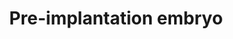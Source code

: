 ---
annotations:
- id: PW:0000004
  parent: regulatory pathway
  type: Pathway Ontology
  value: regulatory pathway
- id: PW:0002426
  parent: regulatory pathway
  type: Pathway Ontology
  value: altered regulatory pathway pertinent to the brain
- id: PW:0000650
  parent: signaling pathway
  type: Pathway Ontology
  value: signaling pathway pertinent to development
authors:
- Nsalomonis
- Mkutmon
- Khanspers
- Susan
- MaintBot
- Fehrhart
- Marvin M2
- Eweitz
description: 'The source of this pathway is RNA-Seq data from single-cell pre-implantation
  embryos, Supplemental Table 1 from [http://www.nature.com/nsmb/journal/v20/n9/full/nsmb.2660.html
  Yan et al.]  Analysis options for running the single-cell analysis workflow in AltAnalyze
  (ICGS): * For optimal filtering (not too restrictive), change the Fold change filter
  cutoff from 10 to 100 and the Minimum number of samples differing from 3 to 2. *
  Change the Select the column clustering method to hopach. * The final ICGS cell
  cluster groups (hopach) were further analyzed to identify genes with restricted
  expression in one of the identified sub-populations using the MarkerFinder algorithm
  in AltAnalyze (RPKM>1).  * MarkerFinder identified genes for each sub-population
  (e.g., 8-cell pattern 1) were further filtered for DNA-binding and RNA-binding factors,
  that are reported in this pathway.  Proteins on this pathway have targeted assays
  available via the [https://assays.cancer.gov/available_assays?wp_id=WP3527 CPTAC
  Assay Portal]'
last-edited: 2022-01-11
ndex: d47bcba1-8b66-11eb-9e72-0ac135e8bacf
organisms:
- Homo sapiens
redirect_from:
- /index.php/Pathway:WP3527
- /instance/WP3527
revision: null
schema-jsonld:
- '@context': https://schema.org/
  '@id': https://wikipathways.github.io/pathways/WP3527.html
  '@type': Dataset
  creator:
    '@type': Organization
    name: WikiPathways
  description: 'The source of this pathway is RNA-Seq data from single-cell pre-implantation
    embryos, Supplemental Table 1 from [http://www.nature.com/nsmb/journal/v20/n9/full/nsmb.2660.html
    Yan et al.]  Analysis options for running the single-cell analysis workflow in
    AltAnalyze (ICGS): * For optimal filtering (not too restrictive), change the Fold
    change filter cutoff from 10 to 100 and the Minimum number of samples differing
    from 3 to 2. * Change the Select the column clustering method to hopach. * The
    final ICGS cell cluster groups (hopach) were further analyzed to identify genes
    with restricted expression in one of the identified sub-populations using the
    MarkerFinder algorithm in AltAnalyze (RPKM>1).  * MarkerFinder identified genes
    for each sub-population (e.g., 8-cell pattern 1) were further filtered for DNA-binding
    and RNA-binding factors, that are reported in this pathway.  Proteins on this
    pathway have targeted assays available via the [https://assays.cancer.gov/available_assays?wp_id=WP3527
    CPTAC Assay Portal]'
  keywords:
  - AQP3
  - AQP9
  - ARGFX
  - ATP1A1
  - BARX2
  - BATF3
  - CDH1
  - CDX2
  - CELF3
  - DDIT3
  - DLX2
  - DNMT3L
  - DPPA3
  - DPRX
  - E2F5
  - EGR1
  - ELAVL1
  - ESRRA
  - FOSB
  - FOXD1
  - FOXQ1
  - GATA2
  - GATA3
  - H2AFY2
  - HMGA1
  - HNRNPAB
  - IRF4
  - IRX5
  - KHSRP
  - KLF4
  - LEUTX
  - MIR290
  - MIR295
  - MIR302A
  - MOS
  - MTA3
  - MXD1
  - MYBL1
  - NANOG
  - NANOGNB
  - NKX2-1
  - NLRP5
  - NR3C2
  - PADI6
  - PBX1
  - POU5F1
  - SIX3
  - SMARCA4
  - SOX11
  - SOX2
  - SOX8
  - TBX3
  - TCF7L1
  - TEAD4
  - TFAP2B
  - TPRX1
  - ZAR1
  - ZFP36
  - ZFP36L2
  - ZFP42
  - ZSCAN4
  license: CC0
  name: Pre-implantation embryo
seo: CreativeWork
title: Pre-implantation embryo
wpid: WP3527
---
